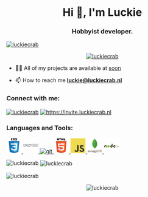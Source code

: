 <h1 align="center">Hi 👋, I'm Luckie</h1>
<h3 align="center">Hobbyist developer.</h3>

<p align="left"> <a href="https://github.com/ryo-ma/github-profile-trophy"><img src="https://github-profile-trophy.vercel.app/?username=luckiecrab&theme=radical" alt="luckiecrab" /></a> </p>

<p align="center"> <a href="https://twitter.com/luckiecrab" target="blank"><img src="https://img.shields.io/twitter/follow/luckiecrab?logo=twitter&style=for-the-badge" alt="luckiecrab" /></a> </p>

- 👨‍💻 All of my projects are available at [soon](soon)

- 📫 How to reach me **luckie@luckiecrab.nl**

<h3 align="left">Connect with me:</h3>
<p align="left">
<a href="https://twitter.com/luckiecrab" target="blank"><img align="center" src="https://raw.githubusercontent.com/rahuldkjain/github-profile-readme-generator/master/src/images/icons/Social/twitter.svg" alt="luckiecrab" height="30" width="40" /></a>
<a href="https://discord.gg/https://invite.luckiecrab.nl" target="blank"><img align="center" src="https://raw.githubusercontent.com/rahuldkjain/github-profile-readme-generator/master/src/images/icons/Social/discord.svg" alt="https://invite.luckiecrab.nl" height="30" width="40" /></a>
</p>

<h3 align="left">Languages and Tools:</h3>
<p align="left"> <a href="https://www.w3schools.com/css/" target="_blank" rel="noreferrer"> <img src="https://raw.githubusercontent.com/devicons/devicon/master/icons/css3/css3-original-wordmark.svg" alt="css3" width="40" height="40"/> </a> <a href="https://expressjs.com" target="_blank" rel="noreferrer"> <img src="https://raw.githubusercontent.com/devicons/devicon/master/icons/express/express-original-wordmark.svg" alt="express" width="40" height="40"/> </a> <a href="https://git-scm.com/" target="_blank" rel="noreferrer"> <img src="https://www.vectorlogo.zone/logos/git-scm/git-scm-icon.svg" alt="git" width="40" height="40"/> </a> <a href="https://www.w3.org/html/" target="_blank" rel="noreferrer"> <img src="https://raw.githubusercontent.com/devicons/devicon/master/icons/html5/html5-original-wordmark.svg" alt="html5" width="40" height="40"/> </a> <a href="https://developer.mozilla.org/en-US/docs/Web/JavaScript" target="_blank" rel="noreferrer"> <img src="https://raw.githubusercontent.com/devicons/devicon/master/icons/javascript/javascript-original.svg" alt="javascript" width="40" height="40"/> </a> <a href="https://www.mongodb.com/" target="_blank" rel="noreferrer"> <img src="https://raw.githubusercontent.com/devicons/devicon/master/icons/mongodb/mongodb-original-wordmark.svg" alt="mongodb" width="40" height="40"/> </a> <a href="https://nodejs.org" target="_blank" rel="noreferrer"> <img src="https://raw.githubusercontent.com/devicons/devicon/master/icons/nodejs/nodejs-original-wordmark.svg" alt="nodejs" width="40" height="40"/> </a> </p>

<p><img align="left" src="https://github-readme-stats.vercel.app/api/top-langs?username=luckiecrab&show_icons=true&theme=radical&title_color=ff00ff&text_color=ff00ff&bg_color=0000ff&locale=en&layout=compact" alt="luckiecrab" /></p>

<p>&nbsp;<img align="center" src="https://github-readme-stats.vercel.app/api?username=luckiecrab&show_icons=true&theme=radical&locale=en" alt="luckiecrab" /></p>

<p><img align="center" src="https://github-readme-streak-stats.herokuapp.com/?user=luckiecrab&theme=radical" alt="luckiecrab" /></p>


<p align="center"> <img src="https://komarev.com/ghpvc/?username=luckiecrab&label=Profile%20views&color=0e75b6&style=plastic" alt="luckiecrab" /> </p>
